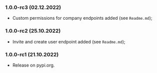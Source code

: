 ### 1.0.0-rc3 (02.12.2022)

- Custom permissions for company endpoints added (see `Readme.md`);

### 1.0.0-rc2 (25.10.2022)

- Invite and create user endpoint added (see `Readme.md`);

### 1.0.0-rc1 (21.10.2022)

- Release on pypi.org.
